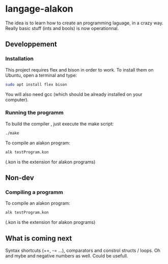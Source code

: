 # langage-alakon
The idea is to learn how to create an programming laguage, in a crazy way.
Really basic stuff (ints and bools) is now operationnal.

## Developpement
### Installation
This project requires flex and bison in order to work.
To install them on Ubuntu, open a terminal and type:
```bash
sudo apt install flex bison
```
You will also need gcc (which should be already installed on your computer).

### Running the programm
To build the compiler , just execute the make script:
```bash
./make
```
To compile an alakon program:
```bash
alk testProgram.kon
```
(.kon is the extension for alakon programs)

## Non-dev
### Compiling a programm
To compile an alakon program:
```bash
alk testProgram.kon
```
(.kon is the extension for alakon programs)

## What is coming next
Syntax shortcuts (+=, -= ...), comparators and constrol structs / loops. Oh and mybe and negative numbers as well. Could be usefull.
